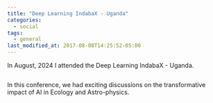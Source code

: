 ```yaml
---
title: "Deep Learning IndabaX - Uganda"
categories:
  - social
tags:
  - general
last_modified_at: 2017-08-08T14:25:52-05:00
---
```


In August, 2024 I attended the Deep Learning IndabaX - Uganda.

<img src="/assets/images/Une1.heic"  alt="">

In this conference, we had exciting discussions on the transformative impact of AI in Ecology and Astro-physics.

<img src="/assets/images/Une2.heic"  alt="">
